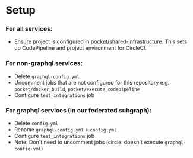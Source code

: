 # Setup

### For all services:

* Ensure project is configured in [pocket/shared-infrastructure](https://github.com/Pocket/shared-infrastructure/). This sets up CodePipeline and project environment for CircleCI.

### For non-graphql services:
* Delete `graphql-config.yml`
* Uncomment jobs that are not configured for this repository e.g. `pocket/docker_build`, `pocket/execute_codepipeline`
* Configure `test_integrations` job

### For graphql services (in our federated subgraph):
* Delete `config.yml`
* Rename `graphql-config.yml` > `config.yml`
* Configure `test_integrations` job
* Note: Don't need to uncomment jobs (circlei doesn't execute `graphql-config.yml`)
